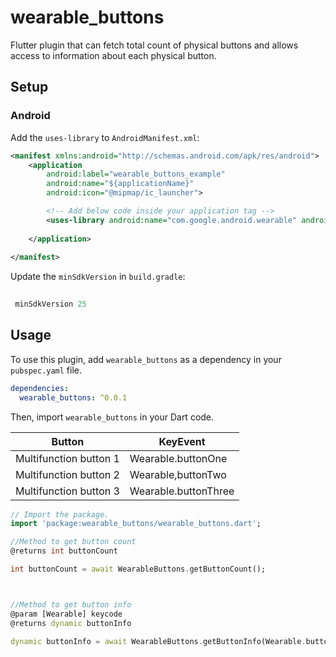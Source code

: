 # wearable_buttons

Flutter plugin that can fetch total count of physical buttons and allows access to information about each physical button.

## Setup

### Android

Add the `uses-library` to `AndroidManifest.xml`:

```xml
<manifest xmlns:android="http://schemas.android.com/apk/res/android">
    <application
        android:label="wearable_buttons_example"
        android:name="${applicationName}"
        android:icon="@mipmap/ic_launcher">

        <!-- Add below code inside your application tag -->
        <uses-library android:name="com.google.android.wearable" android:required="false" />
           
    </application>
  
</manifest>

```

Update the `minSdkVersion` in `build.gradle`:
```gradle
 
 minSdkVersion 25

```

## Usage

To use this plugin, add `wearable_buttons` as a dependency in your `pubspec.yaml` file.

```yaml
dependencies:
  wearable_buttons: ^0.0.1
```

Then, import `wearable_buttons` in your Dart code.

| Button    | KeyEvent   | 
| --------- | ---------- | 
| Multifunction button 1    | Wearable.buttonOne |
| Multifunction button 2 | Wearable,buttonTwo |
| Multifunction button 3  | Wearable.buttonThree | 

```dart
// Import the package.
import 'package:wearable_buttons/wearable_buttons.dart';

//Method to get button count
@returns int buttonCount

int buttonCount = await WearableButtons.getButtonCount();



//Method to get button info
@param [Wearable] keycode
@returns dynamic buttonInfo

dynamic buttonInfo = await WearableButtons.getButtonInfo(Wearable.buttonOne);
```